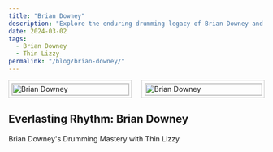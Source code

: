 ```yaml
---
title: "Brian Downey"
description: "Explore the enduring drumming legacy of Brian Downey and his journey with Thin Lizzy."
date: 2024-03-02
tags:
  - Brian Downey
  - Thin Lizzy
permalink: "/blog/brian-downey/"
---
```


<div style="display: flex; justify-content: space-between;">

  <div style="flex: 1; margin-right: 10px; border: 1px solid #ccc; padding: 5px;">
    <img src="https://www.wincent.se/wp-content/uploads/2020/10/Brian-Downey-profile-kopia-480x720.png" alt="Brian Downey" style="width: 100%; border: 1px solid #ccc;">
  </div>

  <div style="flex: 1; margin-left: 10px; border: 1px solid #ccc; padding: 5px;">
    <img src="https://th.bing.com/th/id/OIP.XczqOOU4-XzRQvOaMEcL4wHaE0?rs=1&pid=ImgDetMain" alt="Brian Downey" style="width: 100%; border: 1px solid #ccc;">
  </div>

</div>

## Everlasting Rhythm: Brian Downey
Brian Downey's Drumming Mastery with Thin Lizzy
<!-- Your content goes here -->
